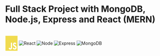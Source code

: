 <h1>Full Stack Project with MongoDB, Node.js, Express and React (MERN)</h1>

<div style="display: inline_block"><br>
  <img align="center" alt="Js" height="50" width="40" src="https://raw.githubusercontent.com/devicons/devicon/master/icons/javascript/javascript-plain.svg">
  <img align="center" alt="React" height="50" width="40" src="https://cdn.jsdelivr.net/gh/devicons/devicon/icons/react/react-original.svg">
  <img align="center" alt="Node" height="100" width="80" src="https://cdn.jsdelivr.net/gh/devicons/devicon/icons/nodejs/nodejs-original-wordmark.svg" />
  <img align="center" alt="Express" height="50" width="40" src="https://cdn.jsdelivr.net/gh/devicons/devicon/icons/express/express-original.svg" />
  <img align="center" alt="MongoDB" height="50" width="70" src="https://cdn.jsdelivr.net/gh/devicons/devicon/icons/mongodb/mongodb-original-wordmark.svg" />
</div>
